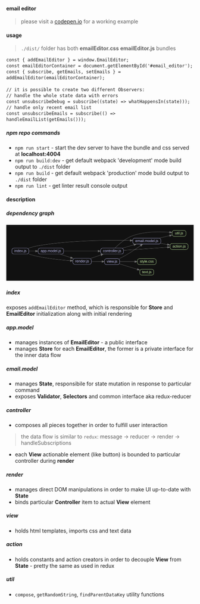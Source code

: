 #### email editor

> please visit a [codepen.io](https://codepen.io/mialso/project/full/XJNYbN) for a working example

#### usage
> `./dist/` folder has both **emailEditor.css**  **emailEditor.js** bundles

```
const { addEmailEditor } = window.EmailEditor;
const emailEditorContainer = document.getElementById('#email_editor');
const { subscribe, getEmails, setEmails } = addEmailEditor(emailEditorContainer);

// it is possible to create two different Observers:
// handle the whole state data with errors
const unsubscribeDebug = subscribe((state) => whatHappensIn(state)));
// handle only recent email list
const unsubscribeEmails = subscribe(() => handleEmailList(getEmails()));
```

##### npm repo commands
* `npm run start` - start the dev server to have the bundle and css served at **localhost:4004**
* `npm run build:dev` - get default webpack 'development' mode build output to `./dist` folder
* `npm run build` - get default webpack 'production' mode build output to `./dist` folder
* `npm run lint` - get linter result console output

#### description

##### dependency graph
![dependency_graph](docs/dependency_graph.svg)

##### index
exposes `addEmailEditor` method, which is responsible for **Store** and **EmailEditor** initialization along with initial rendering

##### app.model
* manages instances of **EmailEditor** - a public interface
* manages **Store** for each **EmailEditor**, the former is a private interface for the inner data flow

##### email.model
* manages **State**, responsibile for state mutation in response to particular command
* exposes **Validator**, **Selectors** and common interface aka redux-reducer

##### controller
* composes all pieces together in order to fulfill user interaction
> the data flow is similar to `redux`: message -> reducer -> render -> handleSubscriptions
* each **View** actionable element (like button) is bounded to particular controller during **render**

##### render
* manages direct DOM manipulations in order to make UI up-to-date with **State**
* binds particular **Controller** item to actual **View** element

##### view
* holds html templates, imports css and text data

##### action
* holds constants and action creators in order to decouple **View** from **State** - pretty the same as used in redux

##### util
* `compose`, `getRandomString`, `findParentDataKey` utility functions
